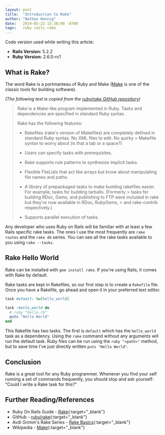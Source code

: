 ```yaml
---
layout: post
title:  "Introduction to Rake"
author: "Nathan Hennig"
date:   2019-05-23 15:30:00 -0700
tags:   ruby rails rake
---
```


Code version used while writing this article:
  * **Rails Version:**  5.2.2  
  * **Ruby Version:**   2.6.0-rc1

## What is Rake?

The word Rake is a portmanteau of Ruby and Make ([Make](https://en.wikipedia.org/wiki/Make_(software)) is one of the classic tools for building software).

*(The following text is copied from the [ruby/rake GitHub repository](https://github.com/ruby/rake))*


> Rake is a Make-like program implemented in Ruby. Tasks and dependencies are specified in standard Ruby syntax.
>
> Rake has the following features:
> 
> * Rakefiles (rake's version of Makefiles) are completely defined in standard Ruby syntax. No XML files to edit. No quirky > Makefile syntax to worry about (is that a tab or a space?)
> 
> * Users can specify tasks with prerequisites.
> 
> * Rake supports rule patterns to synthesize implicit tasks.
> 
> * Flexible FileLists that act like arrays but know about manipulating file names and paths.
> 
> * A library of prepackaged tasks to make building rakefiles easier. For example, tasks for building tarballs. (Formerly > tasks for building RDoc, Gems, and publishing to FTP were included in rake but they're now available in RDoc, RubyGems, > and rake-contrib respectively.)
> 
> * Supports parallel execution of tasks.

Any developer who uses Ruby on Rails will be familiar with at least a few Rails specific rake tasks. The ones I use the most frequently are `rake routes` and the `rake db` series. You can see all the rake tasks available to you using `rake --tasks`.

## Rake Hello World

Rake can be installed with `gem install rake`. If you're using Rails, it comes with Rake by default.

Rake tasks are kept in Rakefiles, so our first step is to create a `Rakefile` file. Once you have a Rakefile, go ahead and open it in your preferred text editor.


```ruby
task default: %w[hello_world]

task :hello_world do
  # ruby "hello.rb"
  puts "Hello World"
end
```

This Rakefile has two tasks. The first is `default` which has the `hello_world` task as a dependency. Using the `rake` command without any arguments will run the default task. Ruby files can be run using the `ruby "<path>"` method, but to save time I've just directly written `puts "Hello World"`.

## Conclusion

Rake is a great tool for any Ruby programmer. Whenever you find your self running a set of commands frequently, you should stop and ask yourself: "Could I write a Rake task for this?"


## Further Reading/References

* Ruby On Rails Guide - [Rake](https://guides.rubyonrails.org/v3.2/command_line.html#rake){:target="_blank"}
* GitHub - [ruby/rake](https://github.com/ruby/rake){:target="_blank"}
* Avdi Grimm's Rake Series - [Rake Basics](http://www.virtuouscode.com/2014/04/21/rake-part-1-basics/){:target="_blank"}
* Wikipedia - [Make](https://en.wikipedia.org/wiki/Make_(software)){:target="_blank"}
